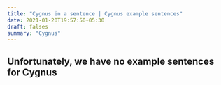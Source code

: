 ```yaml
---
title: "Cygnus in a sentence | Cygnus example sentences"
date: 2021-01-20T19:57:50+05:30
draft: falses
summary: "Cygnus"
---
```

## Unfortunately, we have no example sentences for Cygnus                 
